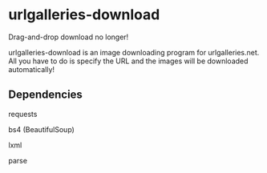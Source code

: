 # urlgalleries-download
Drag-and-drop download no longer!

urlgalleries-download is an image downloading program for urlgalleries.net.
All you have to do is specify the URL and the images will be downloaded
automatically!

## Dependencies

requests

bs4 (BeautifulSoup)

lxml

parse
